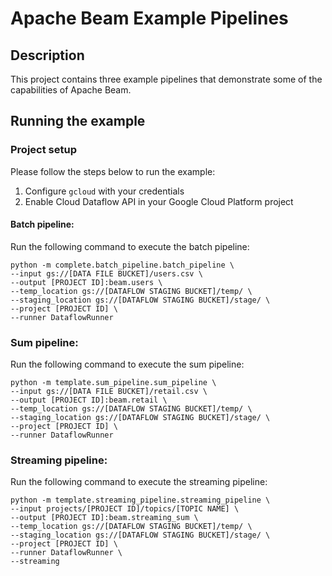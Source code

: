 # Apache Beam Example Pipelines

## Description
This project contains three example pipelines that demonstrate 
some of the capabilities of Apache Beam.

## Running the example

### Project setup
Please follow the steps below to run the example:
1. Configure `gcloud` with your credentials 
2. Enable Cloud Dataflow API in your 
Google Cloud Platform project 

#### Batch pipeline:
Run the following command to execute the batch pipeline:
```
python -m complete.batch_pipeline.batch_pipeline \
--input gs://[DATA FILE BUCKET]/users.csv \
--output [PROJECT ID]:beam.users \
--temp_location gs://[DATAFLOW STAGING BUCKET]/temp/ \
--staging_location gs://[DATAFLOW STAGING BUCKET]/stage/ \
--project [PROJECT ID] \
--runner DataflowRunner
```

### Sum pipeline:
Run the following command to execute the sum pipeline:
```
python -m template.sum_pipeline.sum_pipeline \
--input gs://[DATA FILE BUCKET]/retail.csv \
--output [PROJECT ID]:beam.retail \
--temp_location gs://[DATAFLOW STAGING BUCKET]/temp/ \
--staging_location gs://[DATAFLOW STAGING BUCKET]/stage/ \
--project [PROJECT ID] \
--runner DataflowRunner
```

### Streaming pipeline:
Run the following command to execute the streaming pipeline:
```
python -m template.streaming_pipeline.streaming_pipeline \
--input projects/[PROJECT ID]/topics/[TOPIC NAME] \
--output [PROJECT ID]:beam.streaming_sum \
--temp_location gs://[DATAFLOW STAGING BUCKET]/temp/ \
--staging_location gs://[DATAFLOW STAGING BUCKET]/stage/ \
--project [PROJECT ID] \
--runner DataflowRunner \
--streaming
```
